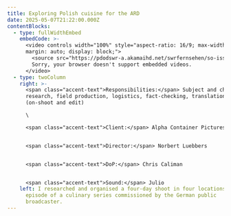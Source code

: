 ```yaml
---
title: Exploring Polish cuisine for the ARD
date: 2025-05-07T21:22:00.000Z
contentBlocks:
  - type: fullWidthEmbed
    embedCode: >-
      <video controls width="100%" style="aspect-ratio: 16/9; max-width: 800px;
      margin: auto; display: block;">
        <source src="https://pdodswr-a.akamaihd.net/swrfernsehen/so-isst/2233424.avc-1080.mp4" type="video/mp4">
        Sorry, your browser doesn't support embedded videos.
      </video>
  - type: twoColumn
    right: >-
      <span class="accent-text">Responsibilities:</span> Subject and character
      research, field production, logistics, fact-checking, translations
      (on-shoot and edit)

      \

      <span class="accent-text">Client:</span> Alpha Container Pictures


      <span class="accent-text">Director:</span> Norbert Luebbers


      <span class="accent-text">DoP:</span> Chris Caliman


      <span class="accent-text">Sound:</span> Julio
    left: I researched and organised a four-day shoot in four locations, for an
      episode of a culinary series commissioned by the German public
      broadcaster.
---
```

